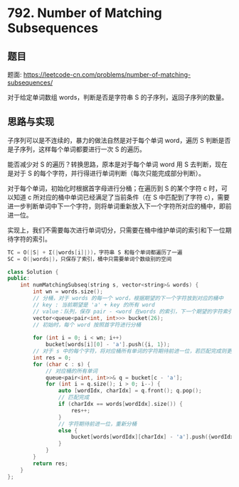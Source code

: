 # 792. Number of Matching Subsequences

## 题目

题面: https://leetcode-cn.com/problems/number-of-matching-subsequences/

对于给定单词数组 words，判断是否是字符串 S 的子序列，返回子序列的数量。

## 思路与实现

子序列可以是不连续的，暴力的做法自然是对于每个单词 word，遍历 S 判断是否是子序列，这样每个单词都要进行一次 S 的遍历。

能否减少对 S 的遍历？转换思路，原本是对于每个单词 word 用 S 去判断，现在是对于 S 的每个字符，并行得进行单词判断（每次只能完成部分判断）。

对于每个单词，初始化时根据首字母进行分桶；在遍历到 S 的某个字符 c 时，可以知道 c 所对应的桶中单词已经满足了当前条件（在 S 中匹配到了字符 c），需要进一步判断单词中下一个字符，则将单词重新放入下一个字符所对应的桶中，即前进一位。

实现上，我们不需要每次进行单词切分，只需要在桶中维护单词的索引和下一位期待字符的索引。


``` c++
TC = O(|S| + Σ(|words[i]|))，字符串 S 和每个单词都遍历了一遍
SC = O(|words|)，只保存了索引，桶中只需要单词个数级别的空间

class Solution {
public:
    int numMatchingSubseq(string s, vector<string>& words) {
        int wn = words.size();
        // 分桶，对于 words 的每一个 word，根据期望的下一个字符放到对应的桶中
        // key : 当前期望是 'a' + key 的所有 word
        // value：队列，保存 pair - <word 在words 的索引，下一个期望的字符索引（用于下次分桶及判断是否完成匹配）>
        vector<queue<pair<int, int>>> bucket(26);
        // 初始时，每个 word 按照首字符进行分桶
        
        for (int i = 0; i < wn; i++)
            bucket[words[i][0] - 'a'].push({i, 1});
        // 对于 s 中的每个字符，将对应桶所有单词的字符期待前进一位，若匹配完成则更新 res 计数
        int res = 0;
        for (char c : s) {
            // 对应桶的所有单词
            queue<pair<int, int>>& q = bucket[c - 'a'];
            for (int i = q.size(); i > 0; i--) {
                auto [wordIdx, charIdx] = q.front(); q.pop();
                // 匹配完成
                if (charIdx == words[wordIdx].size()) {
                    res++;
                }
                // 字符期待前进一位，重新分桶
                else {
                    bucket[words[wordIdx][charIdx] - 'a'].push({wordIdx, charIdx + 1});
                }
            }
        }
        return res;
    }
};
```

